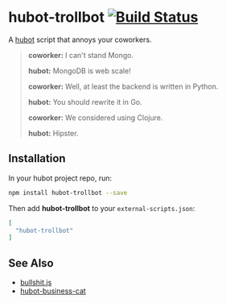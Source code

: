 # hubot-trollbot [![Build Status](https://travis-ci.org/afeld/hubot-trollbot.svg?branch=master)](https://travis-ci.org/afeld/hubot-trollbot)

A [hubot](https://hubot.github.com/) script that annoys your coworkers.

> **coworker:** I can't stand Mongo.
>
> **hubot:** MongoDB is web scale!
>
> **coworker:** Well, at least the backend is written in Python.
>
> **hubot:** You should rewrite it in Go.
>
> **coworker:** We considered using Clojure.
>
> **hubot:** Hipster.

## Installation

In your hubot project repo, run:

```bash
npm install hubot-trollbot --save
```

Then add **hubot-trollbot** to your `external-scripts.json`:

```json
[
  "hubot-trollbot"
]
```

## See Also

* [bullshit.js](https://github.com/mourner/bullshit.js)
* [hubot-business-cat](https://github.com/hubot-scripts/hubot-business-cat)
